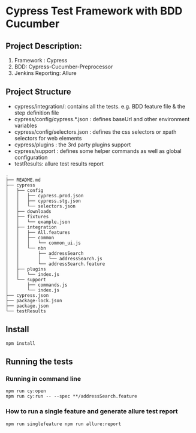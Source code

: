 # Cypress Test Framework with BDD Cucumber

## Project Description:
1. Framework : Cypress
2. BDD: Cypress-Cucumber-Preprocessor
3. Jenkins Reporting: Allure

## Project Structure
- cypress/integration/: contains all the tests. e.g. BDD feature file & the step definition file
- cypress/config/cypress.*.json : defines baseUrl and other environment variables
- cypress/config/selectors.json : defines the css selectors or xpath selectors for web elements
- cypress/plugins : the 3rd party plugins support 
- cypress/support : defines some helper commands as well as global configuration
- testResults: allure test results report

```
.
├── README.md
├── cypress
│   ├── config
│   │   ├── cypress.prod.json
│   │   ├── cypress.stg.json
│   │   └── selectors.json
│   ├── downloads
│   ├── fixtures
│   │   └── example.json
│   ├── integration
│   │   ├── All.features
│   │   ├── common
│   │   │   └── common_ui.js
│   │   └── nbn
│   │       ├── addressSearch
│   │       │   └── addressSearch.js
│   │       └── addressSearch.feature
│   ├── plugins
│   │   └── index.js
│   └── support
│       ├── commands.js
│       └── index.js
├── cypress.json
├── package-lock.json
├── package.json
└── testResults
```

## Install
`npm install`

## Running the tests

### Running in command line

```
npm run cy:open
npm run cy:run -- --spec **/addressSearch.feature
```

### How to run a single feature and generate allure test report
`
npm run singlefeature
npm run allure:report
`
